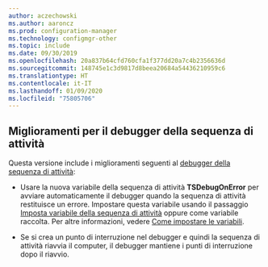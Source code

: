 ```yaml
---
author: aczechowski
ms.author: aaroncz
ms.prod: configuration-manager
ms.technology: configmgr-other
ms.topic: include
ms.date: 09/30/2019
ms.openlocfilehash: 20a837b64cfd760cfa1f377dd20a7c4b2356636d
ms.sourcegitcommit: 148745e1c3d9817d8beea20684a54436210959c6
ms.translationtype: HT
ms.contentlocale: it-IT
ms.lasthandoff: 01/09/2020
ms.locfileid: "75805706"
---
```

## <a name="bkmk_tsdebug"></a> Miglioramenti per il debugger della sequenza di attività

Questa versione include i miglioramenti seguenti al [debugger della sequenza di attività](/sccm/osd/deploy-use/debug-task-sequence):

- Usare la nuova variabile della sequenza di attività **TSDebugOnError** per avviare automaticamente il debugger quando la sequenza di attività restituisce un errore. Impostare questa variabile usando il passaggio [Imposta variabile della sequenza di attività](/sccm/osd/understand/task-sequence-steps#BKMK_SetTaskSequenceVariable) oppure come variabile raccolta.<!-- 5012536 --> Per altre informazioni, vedere [Come impostare le variabili](/sccm/osd/understand/using-task-sequence-variables#bkmk_set).

- Se si crea un punto di interruzione nel debugger e quindi la sequenza di attività riavvia il computer, il debugger mantiene i punti di interruzione dopo il riavvio.<!-- 5012509 -->
